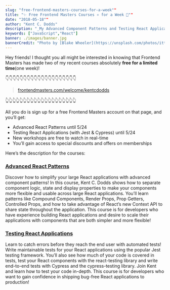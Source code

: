 ```yaml
---
slug: "free-frontend-masters-courses-for-a-week""
title: "✨ Free Frontend Masters Courses ⚛️ for a Week 🎉""
date: "2018-05-18""
author: "Kent C. Dodds"
description: "_My Advanced Component Patterns and Testing React Applications are free on Frontend Masters for a limited time!_"
keywords: ["JavaScript","React"]
banner: ./images/banner.jpg
bannerCredit: "Photo by [Blake Wheeler](https://unsplash.com/photos/itt1jPISHLo?utm_source=unsplash&utm_medium=referral&utm_content=creditCopyText) on [Unsplash](https://unsplash.com/search/photos/free?utm_source=unsplash&utm_medium=referral&utm_content=creditCopyText)"
---
```


Hey friends! I thought you all might be interested in knowing that Frontend
Masters has made two of my recent courses absolutely **free for a limited
time**(one week)!

👇👇👇👇👇👇👇👇👇👇👇👇👇👇👇👇👇👇👇👇

> [frontendmasters.com/welcome/kentcdodds](https://frontendmasters.com/welcome/kentcdodds/)

👆👆👆👆👆👆👆👆👆👆👆👆👆👆👆👆👆👆👆👆

All you do is sign up for a free Frontend Masters account on that page, and
you’ll get:

- Advanced React Patterns until 5/24
- Testing React Applications (with Jest & Cypress) until 5/24
- New workshops are free to watch in real-time
- You’ll gain access to special discounts and offers on memberships

Here’s the description for the courses:

### [Advanced React Patterns](https://frontendmasters.com/courses/advanced-react-patterns/)

Discover how to simplify your large React applications with advanced component
patterns! In this course, Kent C. Dodds shows how to separate component logic,
state and display properties to make your components more flexible and usable
across large React applications. You’ll learn patterns like Compound Components,
Render Props, Prop Getters, Controlled Props, and how to take advantage of
React’s new Context API to share state throughout the application. This course
is for developers who have experience building React applications and desire to
scale their applications with components that are both simpler and more
flexible!

### [Testing React Applications](https://frontendmasters.com/courses/testing-react/)

Learn to catch errors before they reach the end user with automated tests! Write
maintainable tests for your React applications using the popular Jest testing
framework. You’ll also see how much of your code is covered in tests, test your
React components with the react-testing library and write end-to-end tests with
Cypress and the cypress-testing library. Join Kent and learn how to test your
code in-depth. This course is for developers who want to gain confidence in
shipping bug-free React applications to production!
